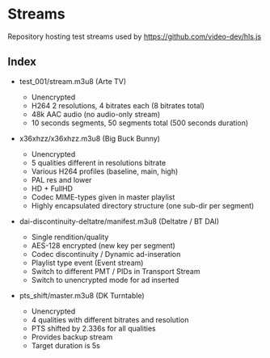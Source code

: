 # Streams

Repository hosting test streams used by https://github.com/video-dev/hls.js

## Index 

- test_001/stream.m3u8 (Arte TV)

	- Unencrypted
	- H264 2 resolutions, 4 bitrates each (8 bitrates total)
	- 48k AAC audio (no audio-only stream)
	- 10 seconds segments, 50 segments total (500 seconds duration)

- x36xhzz/x36xhzz.m3u8 (Big Buck Bunny)

	- Unencrypted
	- 5 qualities different in resolutions bitrate
	- Various H264 profiles (baseline, main, high)
	- PAL res and lower
	- HD + FullHD
	- Codec MIME-types given in master playlist
	- Highly encapsulated directory structure (one sub-dir per segment)

- dai-discontinuity-deltatre/manifest.m3u8 (Deltatre / BT DAI)

	- Single rendition/quality
	- AES-128 encrypted (new key per segment)
	- Codec discontinuity / Dynamic ad-inseration
	- Playlist type event (Event stream)
	- Switch to different PMT / PIDs in Transport Stream
	- Switch to unencrypted mode for ad inserted

- pts_shift/master.m3u8 (DK Turntable)

	- Unencrypted
	- 4 qualities with different bitrates and resolution
	- PTS shifted by 2.336s for all qualities
	- Provides backup stream
	- Target duration is 5s